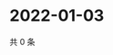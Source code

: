 # 2022-01-03

共 0 条

<!-- BEGIN WEIBO -->
<!-- 最后更新时间 Mon Jan 03 2022 09:58:17 GMT+0800 (China Standard Time) -->

<!-- END WEIBO -->
